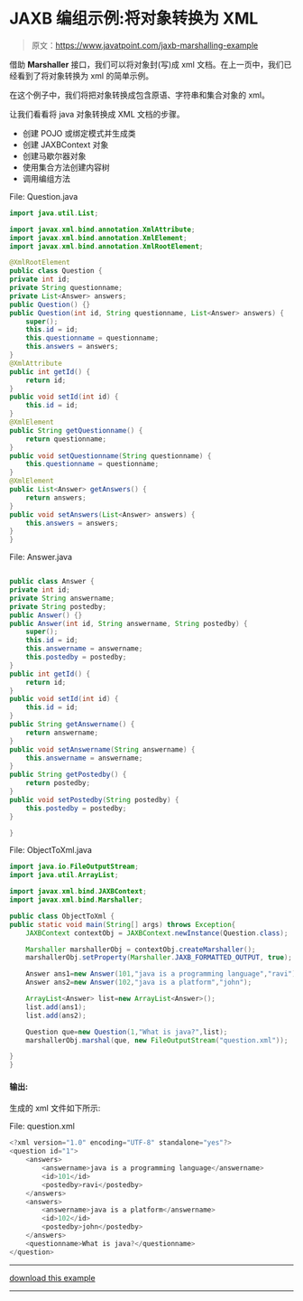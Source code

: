 # JAXB 编组示例:将对象转换为 XML

> 原文：<https://www.javatpoint.com/jaxb-marshalling-example>

借助 **Marshaller** 接口，我们可以将对象封(写)成 xml 文档。在上一页中，我们已经看到了将对象转换为 xml 的简单示例。

在这个例子中，我们将把对象转换成包含原语、字符串和集合对象的 xml。

让我们看看将 java 对象转换成 XML 文档的步骤。

*   创建 POJO 或绑定模式并生成类
*   创建 JAXBContext 对象
*   创建马歇尔器对象
*   使用集合方法创建内容树
*   调用编组方法

File: Question.java

```java
import java.util.List;

import javax.xml.bind.annotation.XmlAttribute;
import javax.xml.bind.annotation.XmlElement;
import javax.xml.bind.annotation.XmlRootElement;

@XmlRootElement
public class Question {
private int id;
private String questionname;
private List<Answer> answers;
public Question() {}
public Question(int id, String questionname, List<Answer> answers) {
	super();
	this.id = id;
	this.questionname = questionname;
	this.answers = answers;
}
@XmlAttribute
public int getId() {
	return id;
}
public void setId(int id) {
	this.id = id;
}
@XmlElement
public String getQuestionname() {
	return questionname;
}
public void setQuestionname(String questionname) {
	this.questionname = questionname;
}
@XmlElement
public List<Answer> getAnswers() {
	return answers;
}
public void setAnswers(List<Answer> answers) {
	this.answers = answers;
}
}

```

File: Answer.java

```java

public class Answer {
private int id;
private String answername;
private String postedby;
public Answer() {}
public Answer(int id, String answername, String postedby) {
	super();
	this.id = id;
	this.answername = answername;
	this.postedby = postedby;
}
public int getId() {
	return id;
}
public void setId(int id) {
	this.id = id;
}
public String getAnswername() {
	return answername;
}
public void setAnswername(String answername) {
	this.answername = answername;
}
public String getPostedby() {
	return postedby;
}
public void setPostedby(String postedby) {
	this.postedby = postedby;
}

}

```

File: ObjectToXml.java

```java
import java.io.FileOutputStream;
import java.util.ArrayList;

import javax.xml.bind.JAXBContext;
import javax.xml.bind.Marshaller;

public class ObjectToXml {
public static void main(String[] args) throws Exception{
	JAXBContext contextObj = JAXBContext.newInstance(Question.class);

    Marshaller marshallerObj = contextObj.createMarshaller();
    marshallerObj.setProperty(Marshaller.JAXB_FORMATTED_OUTPUT, true);

    Answer ans1=new Answer(101,"java is a programming language","ravi");
    Answer ans2=new Answer(102,"java is a platform","john");

    ArrayList<Answer> list=new ArrayList<Answer>();
    list.add(ans1);
    list.add(ans2);

    Question que=new Question(1,"What is java?",list);
    marshallerObj.marshal(que, new FileOutputStream("question.xml"));

}
}

```

#### 输出:

生成的 xml 文件如下所示:

File: question.xml

```java
<?xml version="1.0" encoding="UTF-8" standalone="yes"?>
<question id="1">
    <answers>
        <answername>java is a programming language</answername>
        <id>101</id>
        <postedby>ravi</postedby>
    </answers>
    <answers>
        <answername>java is a platform</answername>
        <id>102</id>
        <postedby>john</postedby>
    </answers>
    <questionname>What is java?</questionname>
</question>

```

* * *

[download this example](src/jaxb/jaxbmarshal3.zip)

* * *